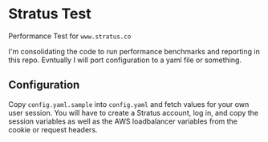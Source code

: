 # Stratus Test

Performance Test for `www.stratus.co`

I'm consolidating the code to run performance benchmarks and reporting in this repo.
Evntually I will port configuration to a yaml file or something.

## Configuration
Copy `config.yaml.sample` into `config.yaml` and fetch values for your own user session.
You will have to create a Stratus account, log in, and copy the session variables as well as the AWS loadbalancer variables from the cookie or request headers.

